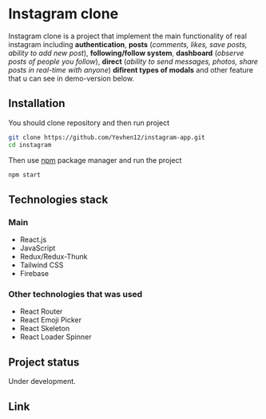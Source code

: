 # Instagram clone

Instagram clone is a project that implement the main functionality of real instagram including **authentication**, **posts** (*comments, likes, save posts, ability to add new post*), **following/follow system**,  **dashboard** (*observe posts of people you follow*), **direct** (*ability to send messages, photos, share posts in real-time with anyone*) **difirent types of modals** and other feature that u can see in demo-version below.
 

## Installation

You should clone repository and then run project

```bash
git clone https://github.com/Yevhen12/instagram-app.git
cd instagram
```
Then use [npm](https://docs.npmjs.com/) package manager and run the project

```bash
npm start
```

## Technologies stack

### Main
* React.js
* JavaScript
* Redux/Redux-Thunk
* Tailwind CSS
* Firebase
### Other technologies that was used
* React Router
* React Emoji Picker
* React Skeleton
* React Loader Spinner



## Project status
Under development.

## Link
